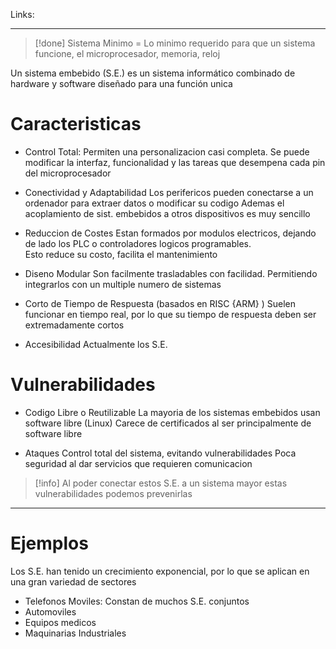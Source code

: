 Links:
___

>[!done] Sistema Minimo = Lo minimo requerido para que un sistema funcione, el microprocesador, memoria, reloj

Un sistema embebido (S.E.) es un sistema informático combinado de hardware y software diseñado para una función unica

# Caracteristicas

- Control Total:
Permiten una personalizacion casi completa. Se puede modificar la interfaz, funcionalidad y las tareas que desempena cada pin del microprocesador

- Conectividad y Adaptabilidad
Los perifericos pueden conectarse a un ordenador para extraer datos o modificar su codigo
Ademas el acoplamiento de sist. embebidos a otros dispositivos es muy sencillo

- Reduccion de Costes
Estan formados por modulos electricos, dejando de lado los PLC o controladores logicos programables.\
Esto reduce su costo, facilita el mantenimiento

- Diseno Modular
Son facilmente trasladables con facilidad. Permitiendo integrarlos con un multiple numero de sistemas

- Corto de Tiempo de Respuesta (basados en RISC {ARM} )
Suelen funcionar en tiempo real, por lo que su tiempo de respuesta deben ser extremadamente cortos

- Accesibilidad
Actualmente los S.E. 

# Vulnerabilidades

- Codigo Libre o Reutilizable
La mayoria de los sistemas embebidos usan software libre (Linux)
Carece de certificados al ser principalmente de software libre

- Ataques
Control total del sistema, evitando vulnerabilidades
Poca seguridad al dar servicios que requieren comunicacion

>[!info] Al poder conectar estos S.E. a un sistema mayor estas vulnerabilidades podemos prevenirlas 

___
# Ejemplos

Los S.E. han tenido un crecimiento exponencial, por lo que se aplican en una gran variedad de sectores

- Telefonos Moviles: Constan de muchos S.E. conjuntos
- Automoviles
- Equipos medicos
- Maquinarias Industriales